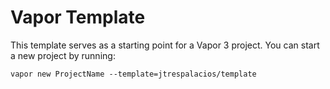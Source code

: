# Vapor Template

This template serves as a starting point for a Vapor 3 project. You can start a new project by running:

    vapor new ProjectName --template=jtrespalacios/template
